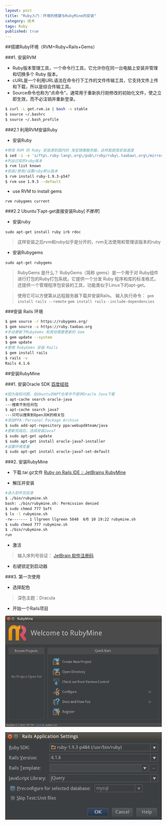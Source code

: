 ```yaml
---
layout: post
title: "Ruby入门：环境的搭建与RubyMine的安装"
category: 技术
tags: Ruby
published: true
---
```


##搭建Ruby环境（RVM+Ruby+Rails+Gems）

###1. 安装RVM

- Ruby版本管理工具，一个命令行工具，它允许你在同一台电脑上安装并管理和切换多个 Ruby 版本。
- cURL是一个利用URL语法在命令行下工作的文件传输工具，它支持文件上传和下载，所以是综合传输工具。
- Source命令也称为“点命令”，通常用于重新执行刚修改的初始化文件，使之立即生效，而不必注销并重新登录。

```sh
$ curl -L get.rvm.io | bash -s stable
$ source ~/.bashrc
$ source ~/.bash_profile
```

###2.1 利用RVM安装Ruby

- 安装Ruby

```sh
#修改 RVM 的 Ruby 安装源到国内的 淘宝镜像服务器，这样能提高安装速度
$ sed -i -e 's/ftp\.ruby-lang\.org\/pub\/ruby/ruby\.taobao\.org\/mirrors\/ruby/g' ~/.rvm/config/db
#列出已知的ruby版本
$ rvm list known
#安装/使用/设置ruby默认版本
$ rvm install ruby-1.9.3-p547
$ rvm use 1.9.3 --default 
```

- use RVM to install gems
 
`rvm rubygems current`

###2.2 Ubuntu下apt-get直接安装Ruby[*不推荐*]

- 安装ruby

`sudo apt-get install ruby irb rdoc`

>这样安装之后rvm和ruby似乎是分开的，rvm无法使用和管理该版本的ruby

- 安装Rubygems

`sudo apt-get rubygems`

> RubyGems 是什么？
> RubyGems（简称 gems）是一个用于对 Ruby组件进行打包的Ruby打包系统。它提供一个分发 Ruby 程序和库的标准格式，还提供一个管理程序包安装的工具，功能类似于Linux下的apt-get。

> 使用它可以方便第从远程服务器下载并安装Rails。
> 输入执行命令：
`gem install rails --remote`
`gem install rails--include-dependencies`

###安装 Rails 环境

```sh
$ gem source -r https://rubygems.org/
$ gem source -a https://ruby.taobao.org
#手动更新下RubyGems 和其他需要更新的 Gem
$ gem update --system
$ gem update
#使用 RubyGems 安装 Rails
$ gem install rails
$ rails -v
Rails 4.1.6
```


##安装RubyMine

###1. 安装Oracle SDK
[百度经验](http://jingyan.baidu.com/article/7f766daf5e20944101e1d02b.html)

```sh
#因为版权问题，在Ubuntu的APT仓库中不提供Oracle Java下载
$ apt-cache search oracle-java　
---搜索不到任何包
$ apt-cache search java7
---只可以搜索到OpenJDK的相关包
#添加PPA：Personal Package Archive
$ sudo add-apt-repository ppa:webupd8team/java
#更新完成后，选择安装Java7
$ sudo apt-get update
$ sudo apt-get install oracle-java7-installer
#设置环境变量
$ sudo apt-get install oracle-java7-set-default
```

###2. 安装RubyMine
- 下载.tar.gz文件
[Ruby on Rails IDE :: JetBrains RubyMine](http://www.jetbrains.com/ruby/)

- 解压并安装

```sh
#进入软件包目录
$ ./bin/rubymine.sh
bash: ./bin/rubymine.sh: Permission denied
$ sudo chmod 777 Soft
$ ls -l rubymine.sh
-rw------- 1 llgreen llgreen 5848  6月 10 19:22 rubymine.sh
$ sudo chmod 777 rubymine.sh
$ ./bin/rubymine.sh
run
```

- 激活
> 输入序列号验证：
[JetBrain 软件注册码](http://peter2009.iteye.com/blog/1975994)

- 右键锁定到启动器

###3. 第一次使用

- 选择配色

> 深色主题：Dracula

- 开始一个Rails项目

![1](/public/img/tech/0926-1.png)

![2](/public/img/tech/0926-2.png)
